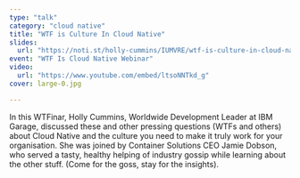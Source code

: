 ```yaml
---
type: "talk"
category: "cloud native"
title: "WTF is Culture In Cloud Native"
slides:
  url: "https://noti.st/holly-cummins/IUMVRE/wtf-is-culture-in-cloud-native"
event: "WTF Is Cloud Native Webinar"
video:
  url: "https://www.youtube.com/embed/ltsoNNTkd_g"
cover: large-0.jpg

---
```

In this WTFinar, Holly Cummins, Worldwide Development Leader at IBM Garage, discussed these and other pressing questions (WTFs and others) about Cloud Native and the culture you need to make it truly work for your organisation.
She was joined by Container Solutions CEO Jamie Dobson, who served a tasty, healthy helping of industry gossip while learning about the other stuff. (Come for the goss, stay for the insights).